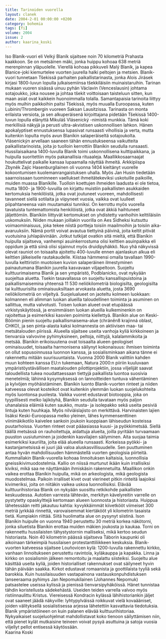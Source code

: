 ```yaml
---
title: Tarinoiden vuorella
layout: clanek
date: 2004-2-01 00:00:00 +0200
category: bohemia
tags: [fi]
volume: 2004
issue: 2
author: kaarina_koski
---
```

  
Iso Blaník-vuori eli Velký Blaník sijaitsee noin 70 kilometriä Prahasta kaakkoon. Se on metsäinen mäki, jonka huippu kohoaa 638 metriä merenpinnan yläpuolelle. Vierellä kohoaa pikkuveli Malý Blaník, ja kapea Blanice-joki kiemurtelee vuorten juurella halki peltojen ja metsien.
Blaník-vuori tunnetaan Tšekissä parhaiten paikallistarinasta, jonka Alois Jirásek kirjasi 1800-luvun lopulla julkaisemiinsa tšekkiläisiin muinaistaruihin. Tarinan mukaan vuoren sisässä uinuu pyhän Václavin (Venceslausin) johtama sotajoukko, joka nousee ja johtaa tšekit voittoisaan taisteluun sitten, kun maan asiat ovat kaikkein huonoimmalla tolalla. Samantapaisia tarinoita liittyy myös muihin paikkoihin paitsi Tšekissä, myös muualla Euroopassa, kuten Lubinin/Thrombergin vuoreen Saksan Lausitzissa. 
Tarinasta on monta erilaista versiota, ja sen alkuperäisenä kirjoittajana pidetään Tšekissä 1400-luvun lopulla elänyttä Mikuláš Vlásenický -nimistä munkkia. Tämä koki merkillisiä näkyjä ja perusti ultra-akvistisen uskonnollisen lahkon. Hänen apokalyptiset ennustuksensa lupasivat runsaasti vihollisia ja verta, mutta kuitenkin lopulta myös avun Blaníkin salaperäiseltä sotajoukolta. Vlásenickýn arvellaan saaneen tähän ennustukseensa vaikutteita paikallistarinoista, joita jo tuolloin kerrottiin Blaníkin seudulla runsaasti. 
Hussilaisaikana 1400-luvulla Blaník toimi uskonnollisena kulttipaikkana, ja huipulla suoritettiin myös pakanallisia rituaaleja. Maallikkosaarnaajat houkuttelivat paikalle kansaa lupaamalla näyttää ihmeitä. Arkkipiispa Zbyněk Zajíc Hasenburgilainen oli vuonna 1404 kieltänyt vuorelle kokoontumisen kuolemanrangaistuksen uhalla. Myös Jan Husin tiedetään saarnoissaan tuominneen vaellukset ihmeitätekeviksi uskotuille paikoille, muiden muassa Blaníkille. 
Tuolloin koettujen ihmeiden laadusta ei ole tietoa, mutta 1800- ja 1900-luvuilla on kirjattu muistiin paikallisten asukkaiden kertomuksia henkilöistä, jotka ovat joutuneet vuoreen, mahdollisesti tavanneet siellä sotilaita ja viipyneet vuosia, vaikka ovat luulleet piipahtaneensa vain muutamaksi tunniksi. On kerrottu myös vuorella tavatuista tuntemattomista henkilöistä, jotka ovat äkkiä haihtuneet jäljettömiin. 
Blaníkiin liittyvät kertomukset on yhdistetty vanhoihin kelttiläisiin uskomuksiin. Niiden mukaan joillakin vuorilla on Aes Sidheksi kutsuttu voimaominaisuus, joka tekee niistä portteja toisiin maailmoihin ja toisiin aika-avaruuksiin. Nämä portit voivat avautua tiettyinä päivinä, joita keltit pitivät vuotuisina juhlapäivinään. 
Jotkut tutkijat ovatkin sitä mieltä, että Blaníkin huipulla sijaitseva, vanhempi asuinkerrostuma olisi kelttien asuinpaikka eli oppidum ja että siinä olisi sijainnut myös druidipyhäkkö. Nuo yhä näkyvissä olevat rauniot on toisaalta ajoitettu 400-luvulle ennen ajanlaskun alkua eli kelttien jälkeiselle rautakaudelle. Kiistaa hämmensi omalla tavallaan 1990-luvulla kelttiristin muotoisen kuvion salaperäinen ilmestyminen painautumana Blaníkin juurella kasvavaan viljapeltoon. Suojeltu kulttuurimaisema
Blaník ja sen ympäristö, Podblanicko, ovat nykyään suojeltua aluetta. Tsekin tasavallassa on suojeltu kansallispuistoina ja paikallismaisemina yhteensä 11 530 neliökilometriä biologisilta, geologisilta tai kulttuurisilta ominaisuuksiltaan arvokasta aluetta, josta 3690 neliökilometriä on viljeltyä. Suojelualueet on jaoteltu kolmeen luokkaan: kolmannen eli alimman luokan alueilla taloudellinen toiminta ja asuminen on sallittua, mutta valvotusti. Toisen luokan alueet ovat etupäässä virkistyskäytössä, ja ensimmäisen luokan alueilla kulkeminenkin on rajoitettua ja esimerkiksi kasvien poiminta kiellettyä. 
Blaníkin alue on Keski-Böömin pienin suojeltu paikallismaisema-alue (chráněn8 krajinná oblast, CHKO), ja sen pinta-alasta kaksi kolmannesta on aktiivisen maa- tai metsätalouden piirissä. Alueella sijaitsee useita vanhoja kyliä kirkkoineen ja tienvarsia valvovine pyhimyksineen, peltoja, niittyjä, kalalammikoita ja metsää. Blaníkin erikoisuutena ovat toisaalta alueen geologiset ominaisuudet, toisaalta harmonisena säilynyt kokonaisuus: ihmisen toiminta on ollut sopusoinnussa luonnon kanssa, ja sosialisminkaan aikana tänne ei rakennettu mitään suurisuuntaista. 
Vuonna 2000 Blaník valittiin kahden muun kohteen kanssa EU:n tukemaan, Natura 2000:n piiriin kuuluvaan ympäristöystävällisen maatalouden pilottiprojektiin, jossa viljelijät saavat taloudellista tukea noudattaessaan tiettyjä paikallista luontoa suosivia menetelmiä; lähinnä kysymyksessä on lannoitteiden tuntuva vähentäminen ja kylvöjen myöhäistäminen. Blaníkin luonto
Blaník-vuorten rinteet ja niiden katveessa olevat kosteikot ovat kuitenkin ylemmän luokan suojelukohteita myös luontonsa puolesta. Vaikka vuoret edustavat biotooppia, joka on tyypillisesti melko lajiköyhä, Blaníkin seudulla tavataan myös paljon uhanalaisia eläimiä kuten saukko, musta- ja isolepakko sekä useita pesiviä lintuja kuten huuhkaja. Myös nilviäislajisto on merkittävä. Harvinaisten lajien lisäksi Keski-Euroopassa melko yleinen, lähes kymmensenttinen viinimäkikotilo kaivelee sankoin joukoin kuoppiaan lähiseudun kosteissa puutarhoissa. 
Vuorten rinteet ovat pääasiassa kuusi- ja pyökkimetsää. Siellä täällä metsässä on rauhoitettuja, aidattuja alueita, joilla pyritään turvaamaan puuston uusiutuminen ja joidenkin kasvilajien säilyminen. Aita suojaa taimia esimerkiksi kauriilta, joita elää alueella runsaasti. Korkeissa pyökki- ja kastanjametsissä ei juuri jää valoa aluskasvillisuudelle. Sen puuttuminen antaa hyvän mahdollisuuden hämmästellä vuorten geologisia piirteitä. 
Kummallakin Blaník-vuorella kohoaa linnoituksen kaltaisia, luonnollisia gneissikivimuodostelmia. Kallio on niissä murtunut ikään kuin irrallisiksi kiviksi, mikä saa ne näyttämään ihmiskäsin rakennetuilta. Maallikon onkin vaikea erottaa Blaníkin huipulla, mikä on arkeologista, mikä geologista muodostelmaa. Paikoin irralliset kivet ovat vierineet pitkin rinteitä laajoiksi kivimeriksi, joita on niitäkin vaikea uskoa luonnollisiksi.  Elävää kulttuurihistoriaa
Blaník on nykyään suosittu retkikohde paikallisten keskuudessa. Autotien varresta lähtevän, merkityn kävelyreitin varrelle on pystytetty opaskylttejä kertomaan alueen luonnosta ja historiasta. Huippua lähetessään reitti jakautuu kahtia: kyvykkäimmät kiivetkööt viimeiset 300 metriä jyrkkää rinnettä, varovaisemmat kiertäkööt yli kilometrin tasaista tietä. Kumpiakin riittää. Siitä huolimatta alue on pysynyt siistinä. 
Ison Blaníkin huipulle on vuonna 1940 perustettu 30 metriä korkea näkötorni, jonka siluetista Blaníkin erottaa muiden mäkien joukosta jo kaukaa. Torni on rakennettu hussilaisten tähystystornin malliseksi, mikä kertoo seudun historiasta. Noin 40 kilometrin päässä sijaitseva Táborin kaupunki oli aikoinaan tärkeimpiä hussilaisen protestanttiliikkeen keskuksia. 
Blaník-vuorten katveessa sijaitsee Louňovicen kylä: 1200-luvulla rakennettu kirkko, vanhaan linnoitukseen perustettu ravintola, kyläkauppa ja kapakka. Linna ja kirkko on sosialismin jälkeen remontoitu ja maalattu siisteiksi. 
Suojeltu alue käsittää useita kyliä, joiden historialliset rakennukset ovat säilyneet hyvin tähän päivään saakka. Kirkot edustavat romaanista ja goottilaista tyyliä sekä barokkia. Kuin hussilaisuuden vastapainona vastauskonpuhdistuksen lanseeraama pyhimys Jan Nepomukilainen (Johannes Nepomuk) patsastelee useissa kylissä ja pienissä tienvarsipyhäköissä. Hänet tunnistaa tähdin koristellusta sädekehästä. Useiden teiden varrella valvoo myös ristiinnaulittu Kristus. Viereisessä Kondracin kylässä lähihistoriankin jäljet ovat saaneet jäädä näkyville: lyhtypylväissä roikkuvat vielä kovaääniset, joiden välityksellä sosialistisessa arjessa lähetettiin kasvattavia tiedotuksia. 
Blaník ympäristöineen on kuin palanen elävää kulttuurihistoriaa. Nykyaikaiset suojeluohjelmat mahdollistavat koko tienoon säilyttämisen niin, että pienet kylät mutkaisine teineen voivat pysyä asuttuina ja satoja vuosia viljellyt pellot entisessä käytössään.  
Kaarina Koski 